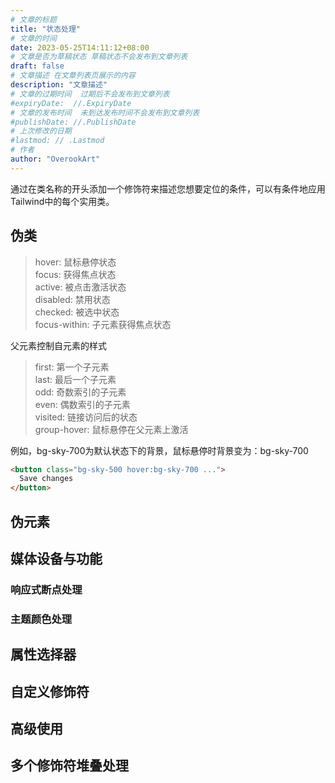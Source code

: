 ```yaml
---
# 文章的标题
title: "状态处理"
# 文章的时间
date: 2023-05-25T14:11:12+08:00
# 文章是否为草稿状态 草稿状态不会发布到文章列表
draft: false
# 文章描述 在文章列表页展示的内容
description: "文章描述"
# 文章的过期时间  过期后不会发布到文章列表
#expiryDate:  //.ExpiryDate
# 文章的发布时间  未到达发布时间不会发布到文章列表
#publishDate: //.PublishDate
# 上次修改的日期
#lastmod: // .Lastmod
# 作者
author: "OverookArt"
---
```


通过在类名称的开头添加一个修饰符来描述您想要定位的条件，可以有条件地应用Tailwind中的每个实用类。

## 伪类  

> hover: 鼠标悬停状态  
> focus: 获得焦点状态  
> active: 被点击激活状态  
> disabled: 禁用状态  
> checked: 被选中状态  
> focus-within: 子元素获得焦点状态  

父元素控制自元素的样式

> first: 第一个子元素  
> last: 最后一个子元素  
> odd: 奇数索引的子元素  
> even: 偶数索引的子元素  
> visited: 链接访问后的状态  
> group-hover: 鼠标悬停在父元素上激活  

例如，bg-sky-700为默认状态下的背景，鼠标悬停时背景变为：bg-sky-700

``` html
<button class="bg-sky-500 hover:bg-sky-700 ...">
  Save changes
</button>
```


## 伪元素

## 媒体设备与功能

### 响应式断点处理

### 主题颜色处理

## 属性选择器

## 自定义修饰符

## 高级使用

## 多个修饰符堆叠处理
